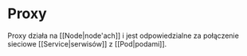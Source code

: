 # Proxy
Proxy działa na [[Node|node'ach]] i jest odpowiedzialne za połączenie sieciowe [[Service|serwisów]] z [[Pod|podami]].